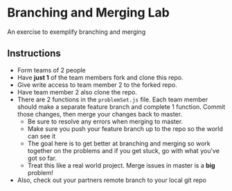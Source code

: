# Branching and Merging Lab


An exercise to exemplify branching and merging

## Instructions

* Form teams of 2 people
* Have __just 1__ of the team members fork and clone this repo.
* Give write access to team member 2 to the forked repo.
* Have team member 2 also clone the repo.
* There are 2 functions in the ```problemSet.js``` file.  Each team member should make a separate feature branch and complete 1 function.  Commit those changes, then merge your changes back to master.
    * Be sure to resolve any errors when merging to master.
    * Make sure you push your feature branch up to the repo so the world can see it
    * The goal here is to get better at branching and merging so work together on the problems and if you get stuck, go with what you've got so far.
    * Treat this like a real world project.  Merge issues in master is a __big__ problem!
* Also, check out your partners remote branch to your local git repo
